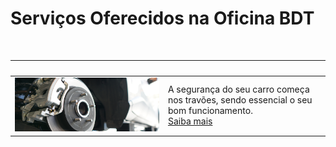 # Serviços Oferecidos na Oficina BDT

&nbsp;

| &nbsp;                                   | &nbsp;                                                                                                                                                            |
|------------------------------------------|-------------------------------------------------------------------------------------------------------------------------------------------------------------------|
| ![travoes](../../static/img/travoes.png) | A segurança do seu carro começa nos travões, sendo essencial o seu bom funcionamento.<br/>[Saiba mais](https://bernardofr71.github.io/site_ADC/servicos_travoes/) | 
